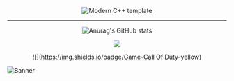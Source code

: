 <div id="title" align=center>

![Modern C++ template][github-sub-title:img]

------------


![Anurag's GitHub stats](https://github-readme-stats.vercel.app/api?username=WJHXD1B&show_icons=true&theme=tokyonight)


![](https://img.shields.io/badge/code-Pyhon-blue)

![](https://img.shields.io/badge/Game-Call Of Duty-yellow)

</div>

![Banner](image/banner.jpg)



[github-sub-title:img]: https://readme-typing-svg.herokuapp.com?font=Tektur&pause=1000&width=435&lines=htaccessCN
